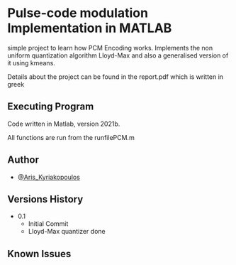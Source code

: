 # Pulse-code modulation Implementation in MATLAB

simple project to learn how PCM Encoding works. Implements the non uniform quantization
algorithm Lloyd-Max and also a generalised version of it using kmeans.

Details about the project can be found in the report.pdf which is written in greek
## Executing Program

Code written in Matlab, version 2021b. 

All functions are run from the runfilePCM.m 
## Author

- [@Aris_Kyriakopoulos](https://github.com/SneakyTattas)

## Versions History

- 0.1
  - Initial Commit
  * Lloyd-Max quantizer done

## Known Issues

